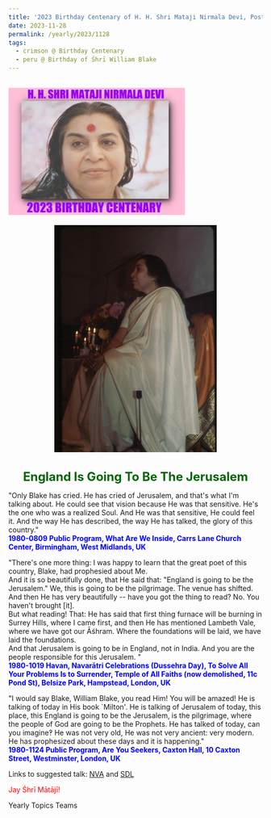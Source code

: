 ```yaml
---
title: '2023 Birthday Centenary of H. H. Shri Mataji Nirmala Devi, Post 34 on the Birthday of Śhrī William Blake'
date: 2023-11-28
permalink: /yearly/2023/1128
tags:
  - crimson @ Birthday Centenary
  - peru @ Birthday of Śhrī William Blake
---
```


<br>
<div style="text-align: left"><img src="/images/100Years.jpg" width="350" /></div><br>

<div style="text-align: center"><img src="/images/image1303_1981-1128_Photo_credit_Ray_Harris.jpg" /></div>

<br>
<p style="color:DarkGreen; text-align:center">
<font size="+2"><b>England Is Going To Be The Jerusalem</b></font>
</p>

<p>
"Only Blake has cried. He has cried of Jerusalem, and that's what I'm talking about. He could see that vision because He was that sensitive. He's the one who was a realized Soul. And He was that sensitive, He could feel it. And the way He has described, the way He has talked, the glory of this country."<br>
<font color="blue"><b>1980-0809 Public Program, What Are We Inside, Carrs Lane Church Center, Birmingham, West Midlands, UK</b></font><br>
</p>

<p>
"There's one more thing: I was happy to learn that the great poet of this country, Blake, had prophesied about Me.<br>
And it is so beautifully done, that He said that: "England is going to be the Jerusalem." We, this is going to be the pilgrimage. The venue has shifted.<br>
And then He has very beautifully -- have you got the thing to read? No. You haven't brought [it].<br>
But what reading! That: He has said that first thing furnace will be burning in Surrey Hills, where I came first, and then He has mentioned Lambeth Vale, where we have got our Āśhram. Where the foundations will be laid, we have laid the foundations.<br>
And that Jerusalem is going to be in England, not in India. And you are the people responsible for this Jerusalem. "<br>
<font color="blue"><b>1980-1019 Havan, Navarātri Celebrations (Dussehra Day), To Solve All Your Problems Is to Surrender, Temple of All Faiths (now demolished, 11c Pond St), Belsize Park, Hampstead, London, UK</b></font><br>
</p>

<p>
"I would say Blake, William Blake, you read Him! You will be amazed! He is talking of today in His book `Milton'. He is talking of Jerusalem of today, this place, this England is going to be the Jerusalem, is the pilgrimage, where the people of God are going to be the Prophets. He has talked of today, can you imagine‽ He was not very old, He was not very ancient: very modern. He has prophesized about these days and it is happening."<br>
<font color="blue"><b>1980-1124 Public Program, Are You Seekers, Caxton Hall, 10 Caxton Street, Westminster, London, UK</b></font><br>
</p>

Links to suggested talk: <a href="https://vimeo.com/393389802"> NVA</a> and <a href="https://library.sahajaworld.org/videos"> SDL</a><br>

<p style="color:red;">Jay Śhrī Mātājī!<br></p>

<p>Yearly Topics Teams</p>